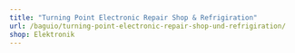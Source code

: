 ```yaml
---
title: "Turning Point Electronic Repair Shop & Refrigiration"
url: /baguio/turning-point-electronic-repair-shop-und-refrigiration/
shop: Elektronik
---
```

